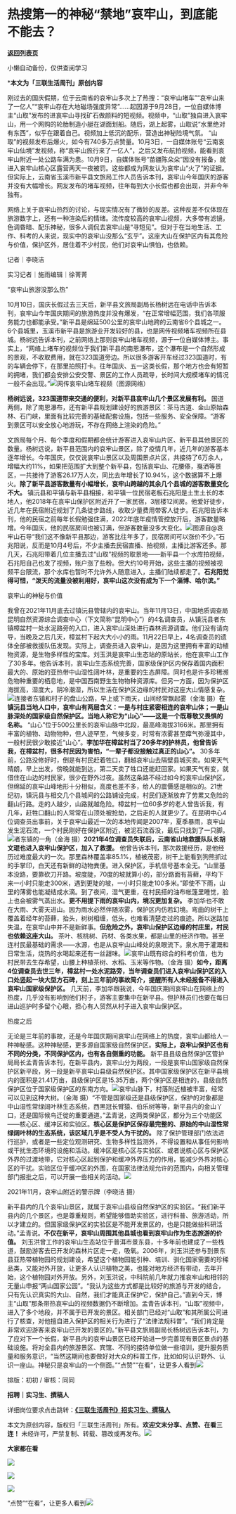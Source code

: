 # 热搜第一的神秘“禁地”哀牢山，到底能不能去？

[**返回列表页**](/gzh/三联生活周刊)

小懒自动备份，仅供查阅学习

***本文为「三联生活周刊」原创内容**

  
  
刚过去的国庆假期，位于云南省的哀牢山多次上了热搜：“哀牢山堵车”“哀牢山来了一亿人”“哀牢山存在大地磁场强度异常”……起因源于9月28日，一位自媒体博主“山取”发布的进哀牢山寻找矿石做颜料的短视频。视频中，“山取”独自进入哀牢山，用一个网购的轮胎制造小艇在湖面划船。随后，湖上起雾，山取说“水里绝对有东西”，似乎在跟着自己。视频加上低沉的配乐，营造出神秘险境气氛。
“山取”的视频发布后爆火，如今有740多万点赞量。10月3日，一自媒体账号“云南哀牢山仙境”发视频，称“哀牢山旅行来了一亿人”，之后又发布航拍视频，能看到哀牢山附近一处公路车满为患。10月9日，自媒体账号“苗疆陈朵朵”因没有报备，就进入哀牢山核心区露营两天一夜被罚。这些都成为网友认为哀牢山“火了”的证据。但实际上，云南省玉溪市新平县文旅局工作人员告诉本刊，哀牢山今年国庆的游客并没有大幅增长。网友发布的堵车视频，往年每到大小长假也都会出现，并非今年独有。

网络上关于哀牢山热烈的讨论，与现实情况有了微妙的反差。这种反差不仅体现在旅游数字上，还有一种渲染后的情绪。流传度较高的哀牢山视频，大多带有滤镜，色调昏暗、配乐神秘，很多人调侃去哀牢山是“寻短见”。但对于在当地生活、工作、科考的人来说，现实中的哀牢山没那么“玄乎”。这座大山在保护区内有其危险与价值，保护区外，居住着不少村民，他们对哀牢山惧怕，也依赖。

  
  

记者｜李晓洁

实习记者｜施雨编辑｜徐菁菁

“哀牢山旅游没那么热”

10月10日，国庆长假过去三天后，新平县文旅局副局长杨树远在电话中告诉本刊，哀牢山今年国庆期间的旅游热度并没有爆发，“在正常增幅范围，我们各项服务能力也都能承受。”新平县是绵延500公里的哀牢山地跨的云南省6个县城之一。6个县城里，玉溪市新平县是旅游业开发较好的县，也是网传视频堵车视频所在县城。杨树远告诉本刊，之前网络上那则哀牢山堵车视频，源于一位自媒体博主。事实上，“网络上堵车的视频位于我们新平县的南恩瀑布，这个瀑布是一个自然形成的景观，不收取费用，就在323国道旁边。所以很多游客开车经过323国道时，有的车辆会停下，在那里拍照打卡。往年国庆、五一这类长假，那个地方也会有短暂的拥堵，我们都会安排公安交警、景区的工作人员疏导，长时间大规模堵车的情况一般不会出现。”![](https://mmbiz.qpic.cn/mmbiz_png/c2Sib3Mp7pOO9oRCKsibQgTSffqUAJZPVDYSDo4qQDuYaEBQeCib4gEAwiakfRyNgIRbb4pw94SBQV4LKIvQIGZIhQ/640?wx_fmt=png&from;=appmsg)网传哀牢山堵车视频（图源网络）

**杨树远说，323国道带来交通的便利，对新平县哀牢山几个景区发展有利。**
国道两侧，除了南恩瀑布，还有新平县规划建设好的旅游景区：茶马古道、金山原始森林、石门峡，里面有比较完善的基础配套设施，包括一些服务、安全保障。“游客到景区可以安全放心地游玩，不存在网络上渲染的危险。”

文旅局每个月、每个季度和假期都会统计游客进入哀牢山片区、新平县其他景区的数量。杨树远说，新平县范围内的哀牢山景区，除了疫情几年，近几年的游客基本逐年增长。今年国庆，仅仅说哀牢山景区以及周围景点片区，共接待了6万余人，增幅大约11%，如果把范围扩大到整个新平县，包括哀牢山、花腰傣，戛洒等景区，一共接待了游客26.17万人次，同比去年增长了10.94%，这个数据算不上爆火。**除了新平县游客数量有小幅增长，哀牢山跨越的其余几个县城的游客数量变化不大。**
镇沅县和平镇与新平县相接，和平镇一位民宿老板石兆阳是土生土长的本地人，他2018年在哀牢山保护区附近开了一家民宿，3层楼12间房。他爱好徒步，近几年在民宿附近规划了几条徒步路线，收取少量费用带客人徒步。石兆阳告诉本刊，他的民宿之前每年长假勉强住满，2022年底年疫情管控放开后，游客数量略增。今年国庆，他的民宿房间也被订满，但游客数量没多大变化。![](https://mmbiz.qpic.cn/mmbiz_png/c2Sib3Mp7pOO9oRCKsibQgTSffqUAJZPVDnPv09YaMdUw2Dfic2uWx5dXLicqIxqhGHnAMQQ3rqFNSABRnrC923aaw/640?wx_fmt=png&from;=appmsg)图源自@哀牢山石导“我们这不像新平县那边，游客比往年多了，民宿房间可以涨价不少。”石兆阳说，反而是10月4号后，不少主播去民宿直播、拍视频，主播比游客还多。那几天，石兆阳带着几位主播去过“山取”视频的取景地——新平县一个水库拍视频，石兆阳自己也发了视频，账户涨了些粉。但大约10号开始，这些主播的视频被视频平台限流，那个水库也暂时不允许外人随意进入，主播们陆续都走了。**石兆阳觉得可惜，“泼天的流量没被利用好，哀牢山这次没有成为下一个淄博、哈尔滨。”**

哀牢山的神秘与价值

我曾在2021年11月底去过镇沅县管辖内的哀牢山。当年11月13日，中国地质调查局昆明自然资源综合调查中心（下文简称“昆明中心”）的4名调查员，从镇沅县者东镇樟盆村一处水泥路旁的入口，进入哀牢山深处进行森林资源调查。他们没有请向导，当晚及之后几天，樟盆村下起大大小小的雨。11月22日早上，4名调查员的遗体全部被救援队伍发现。实际上，调查员进入哀牢山，是因为这里拥有丰富的动植物资源，是生物多样性的宝库。刘玉洪是哀牢山生态站的原站长，他在哀牢山工作了30多年。他告诉本刊，哀牢山生态系统完善，国家级保护区内保存着国内面积最大的、原始的亚热带中山湿性阔叶林，是重要的生态屏障。同时也是许多珍稀濒危物种重要的栖息地，是中国西南野生生物物种资源库。但另一方面，因为保护区海拔高，湿度大，阴冷潮湿，所以生活在保护区边缘的村民对这座大山情感复杂。![](https://mmbiz.qpic.cn/mmbiz_jpg/LlpWZsg1CyRCrF7OUySsslpsibXFust0sic3OgibibuRJnM1q0DiaT9WsgTwHBOyPJ2LoxMwo9ASfriarsKzTlZzN6gw/640?wx_fmt=jpeg&tp;=wxpic&wxfrom;=5&wx;_lazy=1&wx;_co=1)连接者东镇和村子的盘山公路，早上或下雨天，山间经常飘起雾（金海
摄）**在镇沅县当地人口中，哀牢山有两层含义：一是与村庄紧密相连的哀牢山体；一是山脉深处的国家级自然保护区。当地人称它为“山心”——这是一个既尊敬又畏惧的名称。**
“山心”位于500公里长的哀牢山脉中北段，最高峰海拔3166米。那里拥有丰富的植物、动物物种，但人迹罕至，气候多变，时常有浓雾甚至瘴气弥漫其中，一般村民很少敢接近“山心”。**李加华在樟盆村当了20多年的护林员，他曾告诉我，在樟盆村，很多村民因为害怕，“一辈子都没接触过真正的山心”。**
30多年前，公路没修好时，倒是有村民赶着牲口，翻越哀牢山去隔壁县城买卖。如果天气晴朗，早上出发，傍晚就能到达，第二天卖了牲口还能赶回家。如果天气有变，就借住在山边的村民家，很少在野外过夜。虽然这条路不经过如今的哀牢山保护区，但绵延的哀牢山峰地形十分相似，高度也差不多，给人的震慑感是相似的。21世纪初，镇沅县与相交几个县城间的公路铺设完成，村民们逐渐放弃了劳累又危险的翻山行路。走的人越少，山路就越危险。樟盆村一位60多岁的老人曾告诉我，有几年，赶牲口翻山的人常常在山顶处被抢劫，之后走的人就更少了。在昆明中心4位调查员出事前，关于哀牢山最近一次的本地传闻是2007年，夏季暴雨，哀牢山发生泥石流，一个村民刚好在保护区附近，被泥石流吞没，最后只找到了一只脚。![](https://mmbiz.qpic.cn/mmbiz_jpg/LlpWZsg1CyRCrF7OUySsslpsibXFust0sFEicpDmBtvPNI1ZOibvNtBicNlKDlRK9O6a3TrxEmL38DiaEfynvQogP0A/640?wx_fmt=jpeg&tp;=wxpic&wxfrom;=5&wx;_lazy=1&wx;_co=1)者东镇的一角（金海
摄）**2021年4位调查员失联后，云南省山地救援队队长胡文琨也进入哀牢山保护区，加入了救援。**
他曾告诉本刊，那次救援经历，是他经历过难度最大的一次。那里森林覆盖率85.1%，植被茂密，树干上能看到狗熊抓过的手掌印，白天还有新鲜的动物粪便。进入保护区，手机信号基本全无。“山里基本没路，要靠砍刀开路。坡度陡，70度的坡就算小的，部分路面有苔藓，平均下来一小时只能走300米，遇到更陡的坡，一小时只能走100多米。”即使不下雨，山里的薄雾也能凝结成水滴。到了夜间，湿气更重，在村民搭的油布帐篷里睡觉，脸上也会被雾气蒸出水。**更不用提下雨的哀牢山内，境况更加复杂。**
李加华也不敢在大雨、大雾天进山。因为雨水必然伴随浓雾，保护区内仿若幻境。弯曲的树干上覆盖着经年的苔藓，抬头，树树相缠，低头，也难看清楚走过的痕迹。所以迷路加失温，在哀牢山中并不是新鲜事。**但危险之外，哀牢山保护区边缘的村庄里，村民也依赖这座大山。**
茶叶、核桃树、药材、各类水果，都是山里的经济作物。甚至连村民最基础的需求——水源，也是从哀牢山山峰处的泉眼流下。泉水用于灌溉和日常生活，烧热的水喝起来还有一丝甜味。![](https://mmbiz.qpic.cn/mmbiz_jpg/LlpWZsg1CyRCrF7OUySsslpsibXFust0sYbFRRyhqQwibABUj0Fw3S5Q1voecOj0tj6PZ3lKA0xQhSzlibgwIib36A/640?wx_fmt=jpeg&tp;=wxpic&wxfrom;=5&wx;_lazy=1&wx;_co=1)哀牢山既有综合的科考价值，也为村民带去生存希望，山腰上种植茶树、水稻、玉米等作物。（金海
摄）**如今，距离4位调查员去世三年，樟盆村一处水泥路旁，当年调查员们进入哀牢山保护区的入口处竖起一块大型方石碑，刻上三年前的事故简介，提醒所有人未经报备不得进入哀牢山国家级保护区。**
几天前，李加华跟我说，今年国庆期间哀牢山在网络上的热度，几乎没有影响到他们村子，游客主要集中在新平县。但护林员们也要在每日进山巡护时多留个心眼，担心有人贸然从村子进入哀牢山保护区。

热度之后

无论是三年前的事故，还是今年国庆期间哀牢山在网络上的热度，哀牢山都给人一种神秘感。这种神秘感，更多源自国家级自然保护区。**实际上，哀牢山保护区也有不同的分类，不同保护区内，也有各自侧重的功能。**
新平县县级自然保护区管护局局长孟青告诉本刊，在新平县内，哀牢山分为两段，一段是哀牢山国家级自然保护区新平段，另一段是新平哀牢山县级自然保护区。其中国家级保护区在新平县境内的面积是21.41万亩，县级保护区是15.35万亩，两个保护区是相连的，县级自然保护区位于国家级保护区的东南方向。![](https://mmbiz.qpic.cn/mmbiz_jpg/c2Sib3Mp7pOM9Jqia6wp4DVicdbShDicFhtphZxcHsJYpS46Cmn0OFQAG1IVt4WHKnCBd4HeHkXiaf0OTTz65wj3NcQ/640?wx_fmt=jpeg&tp;=wxpic&wxfrom;=5&wx;_lazy=1&wx;_co=1)哀牢山脉下，村落附近植被丰富，经常可以见到这种大树。（金海
摄）“不管是国家级还是县级保护区，保护的对象都是中山湿性常绿阔叶林生态系统，西黑冠长臂猿、伯乐树等等，新平县内的金山丫口，还是国际候鸟迁徙的重要通道。”孟青说，这两类保护区，都分为三个功能区——核心区、缓冲区和实验区。**核心区是保护区保存最完整的、原始的中山湿性常绿阔叶林的生态系统，该区域几乎是不受人为干扰的。**
除了保护管理部门依法进行巡护，或者是一些定位观测研究、生物多样性监测外，不得设置和从事任何影响或干扰生态环境的设施和活动。缓冲区是核心区与实验区、或者说核心区与保护区外界的过渡地带，它对核心区起到保护和缓冲外界压力的作用，能减少外界对核心区的干扰。实验区位于缓冲区的外围，在国家法律法规允许的范围内，向相关管理部门报批之后，可以开展一些相关的活动。![](https://mmbiz.qpic.cn/mmbiz_png/c2Sib3Mp7pOO9oRCKsibQgTSffqUAJZPVDRL1PDXWKrSIEaBWYQKOjWdmfsPIHZSaoCu3AkCbJqf9n1flbCxibOOQ/640?wx_fmt=png&from;=appmsg)

2021年11月，哀牢山附近的警示牌（李晓洁 摄）  

新平县内的几个哀牢山景区，就属于哀牢山县级自然保护区的实验区。“我们新平县内的几个景区，也是尊重规则，希望能够借助实验区，进行科普、旅游活动，所以才建立的。但国家级保护区的实验区是不能开发景区的，也是只能做些科研活动。”孟青说。**不仅在新平，哀牢山周围其他县城也看到哀牢山作为生态旅游的价值。**
刘玉洪曾工作的哀牢山生态站位于普洱市景东县，十多年前也建成了一些栈道，鼓励游客去已开发的森林片区走一走，吸氧。2006年，刘玉洪还参与到景东县亚热带植物园的规划建设，希望这个植物园能引种、培训、驯化国家需要的珍稀品类，又能对外开放，让更多人认识植物之美，也能对地方经济有带动，去年开始，这个植物园对外开放。另外，刘玉洪说，中科院前几年就力推哀牢山和相邻的无量山申报“两山国家公园”。“我认为这些方式都是比较好的旅游与开发的结合，只有先认识真实的大山、自然，我们才能真正保护它，保护自己。”直到今天，博主“山取”那条带热哀牢山的视频数据仍不断增加。孟青告诉本刊，“山取”视频中，进入了多个地段，并不属于已开发的景区。相关部门已经对“山取”和其所属公司进行了核查，对他擅自进入保护区的相关行为进行了“法律法规科普”。“我们肯定是非常欢迎游客来哀牢山已开发的景区的。”新平县文旅局副局长杨树远告诉本刊，为了应对下一个长假，新平县内的哀牢山景区已经开始进一步完善现有景区景点的基础设施。将对全县内的旅游景区、宾馆、不同的接待单位做一些培训，提升服务质量和服务意识，“当然这期间也要做好对大众的科普工作，比如如何认识野外、认识一座山。神秘只是哀牢山的一个侧面。”“点赞”“在看”，让更多人看到![](https://mmbiz.qpic.cn/mmbiz_gif/c2Sib3Mp7pON9hkSZwdTibRHNZSMPyiapUCHJwlyoZVBC3SfmPmF0VKjkm3NiaToQloHFJ6icyicqZnqgXp6pSQJt5gg/640?wx_fmt=gif&from;=appmsg&wxfrom;=5&wx;_lazy=1&tp;=wxpic)  
  
  
  
  
  

排版：初初  / 审核：同同

  
**招聘｜实习生、撰稿人**  

详细岗位要求点击跳转：[**《三联生活周刊》招实习生、撰稿人**](http://mp.weixin.qq.com/s?__biz=MTc5MTU3NTYyMQ==&mid=2651136871&idx=3&sn=f1c0777fe9d31881e5dfca68ebc2937f&chksm=5907324d6e70bb5b3546dfe1c7b31b5fe05664bebbf36356ba9a1a352e0678444cad62875ad4&scene=21#wechat_redirect)

本文为原创内容，版权归「三联生活周刊」所有。**欢迎文末分享、点赞、在看三连！**
未经许可，严禁复制、转载、篡改或再发布。![](https://mmbiz.qpic.cn/sz_mmbiz_png/Gg7Qtoh7Aic9ZTmAdCc80b4nD7xicgPt863QWU7oNswDx19XrjfTtSl8QwatY2EEZGuNd1WRRiapDZjcDhTnNYmBg/640?wx_fmt=other&wxfrom;=5&wx;_lazy=1&wx;_co=1&retryload;=1&tp;=webp)

**大家都在看**

  

[![](https://mmbiz.qpic.cn/mmbiz_jpg/c2Sib3Mp7pOPGnnt69K3bDwje3ed26SM4E8x7DdF9yPXlZ73j7asWY8McicB4xhdVDws907cTZ9HkYw4XybUx8iaA/640?wx_fmt=jpeg&wxfrom;=5&wx;_lazy=1&wx;_co=1&tp;=wxpic)](http://mp.weixin.qq.com/s?__biz=MTc5MTU3NTYyMQ==&mid=2651450109&idx=1&sn=ca93e43a5571184e4be9a09fb909502b&chksm=590bfbd76e7c72c1475974db6fe1cb67c9068e04cb95b845f62b7f2d7faebd9f24f189c6a19c&scene=21#wechat_redirect)

  

![](https://mmbiz.qpic.cn/sz_mmbiz_png/Gg7Qtoh7Aic9ZTmAdCc80b4nD7xicgPt86k1kgpU51hWCHjV92ryhVW35PLCvLhxLw9XDhXjgeDyZhHSx5EbRcfg/640?wx_fmt=other&wxfrom;=5&wx;_lazy=1&wx;_co=1&retryload;=1&tp;=webp)

  
[![](https://mmbiz.qpic.cn/mmbiz_jpg/c2Sib3Mp7pONuwrdetOsWUZLdDE1J39mLibBBe0vPzCKS1topq8p9JgG9O86KDCNS3SZl7Paa1d80gvHIBg9C0cw/640?wx_fmt=jpeg&from;=appmsg&wxfrom;=5&wx;_lazy=1&wx;_co=1&tp;=wxpic)]()  
  
“点赞”“在看”，让更多人看到![](https://mmbiz.qpic.cn/mmbiz_gif/c2Sib3Mp7pON9hkSZwdTibRHNZSMPyiapUCHJwlyoZVBC3SfmPmF0VKjkm3NiaToQloHFJ6icyicqZnqgXp6pSQJt5gg/640?wx_fmt=gif&from;=appmsg&wxfrom;=5&wx;_lazy=1&tp;=wxpic)

